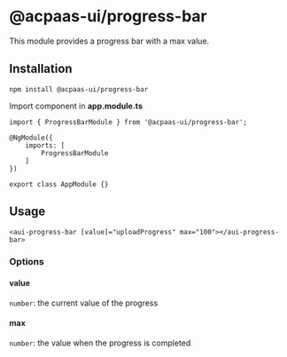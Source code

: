 # @acpaas-ui/progress-bar
This module provides a progress bar with a max value.

## Installation
```
npm install @acpaas-ui/progress-bar
```

Import component in **app.module.ts**
```
import { ProgressBarModule } from '@acpaas-ui/progress-bar';

@NgModule({
    imports: [
        ProgressBarModule
    ]
})

export class AppModule {}
```

## Usage
```
<aui-progress-bar [value]="uploadProgress" max="100"></aui-progress-bar>
````

### Options

#### value
`number`: the current value of the progress

#### max
`number`: the value when the progress is completed
